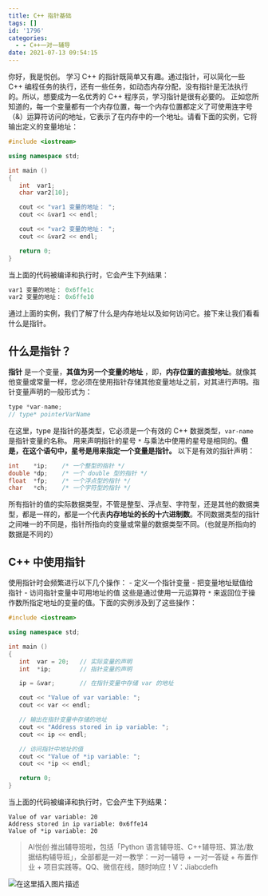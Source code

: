 ```yaml
---
title: C++ 指针基础
tags: []
id: '1796'
categories:
  - - C++一对一辅导
date: 2021-07-13 09:54:15
---
```


你好，我是悦创。 学习 C++ 的指针既简单又有趣。通过指针，可以简化一些 C++ 编程任务的执行，还有一些任务，如动态内存分配，没有指针是无法执行的。所以，想要成为一名优秀的 C++ 程序员，学习指针是很有必要的。 正如您所知道的，每一个变量都有一个内存位置，每一个内存位置都定义了可使用连字号（&）运算符访问的地址，它表示了在内存中的一个地址。请看下面的实例，它将输出定义的变量地址：

```cpp
#include <iostream>

using namespace std;

int main ()
{
   int  var1;
   char var2[10];

   cout << "var1 变量的地址： ";
   cout << &var1 << endl;

   cout << "var2 变量的地址： ";
   cout << &var2 << endl;

   return 0;
}
```

当上面的代码被编译和执行时，它会产生下列结果：

```cpp
var1 变量的地址： 0x6ffe1c
var2 变量的地址： 0x6ffe10
```

通过上面的实例，我们了解了什么是内存地址以及如何访问它。接下来让我们看看什么是指针。

## 什么是指针？

**指针** 是一个变量，**其值为另一个变量的地址** ，即，**内存位置的直接地址**。就像其他变量或常量一样，您必须在使用指针存储其他变量地址之前，对其进行声明。指针变量声明的一般形式为：

```cpp
type *var-name;
// type* pointerVarName
```

在这里，type 是指针的基类型，它必须是一个有效的 C++ 数据类型，`var-name` 是指针变量的名称。 用来声明指针的星号 `*` 与乘法中使用的星号是相同的。**但是，在这个语句中，星号是用来指定一个变量是指针。** 以下是有效的指针声明：

```cpp
int    *ip;    /* 一个整型的指针 */
double *dp;    /* 一个 double 型的指针 */
float  *fp;    /* 一个浮点型的指针 */
char   *ch;    /* 一个字符型的指针 */
```

所有指针的值的实际数据类型，不管是整型、浮点型、字符型，还是其他的数据类型，都是一样的，都是一个代表**内存地址的长的十六进制数**。不同数据类型的指针之间唯一的不同是，指针所指向的变量或常量的数据类型不同。（也就是所指向的数据是不同的）

## C++ 中使用指针

使用指针时会频繁进行以下几个操作： - 定义一个指针变量 - 把变量地址赋值给指针 - 访问指针变量中可用地址的值 这些是通过使用一元运算符 `*` 来返回位于操作数所指定地址的变量的值。下面的实例涉及到了这些操作：

```cpp
#include <iostream>

using namespace std;

int main ()
{
   int  var = 20;   // 实际变量的声明
   int  *ip;        // 指针变量的声明

   ip = &var;       // 在指针变量中存储 var 的地址

   cout << "Value of var variable: ";
   cout << var << endl;

   // 输出在指针变量中存储的地址
   cout << "Address stored in ip variable: ";
   cout << ip << endl;

   // 访问指针中地址的值
   cout << "Value of *ip variable: ";
   cout << *ip << endl;

   return 0;
}
```

当上面的代码被编译和执行时，它会产生下列结果：

```
Value of var variable: 20
Address stored in ip variable: 0x6ffe14
Value of *ip variable: 20
```

> AI悦创·推出辅导班啦，包括「Python 语言辅导班、C++辅导班、算法/数据结构辅导班」，全部都是一对一教学：一对一辅导 + 一对一答疑 + 布置作业 + 项目实践等。QQ、微信在线，随时响应！V：Jiabcdefh

![在这里插入图片描述](https://img-blog.csdnimg.cn/20210713095241730.png)